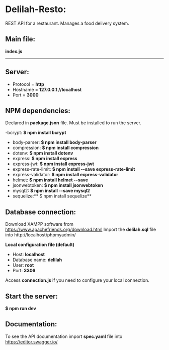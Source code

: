 # Delilah-Resto:

REST API for a restaurant. Manages a food delivery system.

## Main file:

**index.js**

---

## Server:

- Protocol = **http**
- Hostname = **127.0.0.1 //localhost**
- Port = **3000**

## NPM dependencies:
Declared in **package.json** file. Must be installed to run the server.

-bcrypt: **$ npm install bcrypt**
- body-parser: **$ npm install body-parser**
- compression: **$ npm install compression**
- dotenv: **$ npm install dotenv**
- express: **$ npm install express**
- express-jwt: **$ npm install express-jwt**
- express-rate-limit: **$ npm install --save express-rate-limit**
- express-validator: **$ npm install express-validator**
- helmet: **$ npm install helmet --save**
- jsonwebtoken: **$ npm install jsonwebtoken**
- mysql2: **$ npm install --save mysql2**
- sequelize:** $ npm install sequelize\*\*

## Database connection:

Download XAMPP software from https://www.apachefriends.org/download.html
Import the **delilah.sql** file into http://localhost/phpmyadmin/

**Local configuration file (default)**
- Host: **localhost**
- Database name: **delilah**
- User: **root**
- Port: **3306**

Access **connection.js** if you need to configure your local connection.

## Start the server:

**$ npm run dev**

## Documentation:

To see the API documentation import **spec.yaml** file into https://editor.swagger.io/
